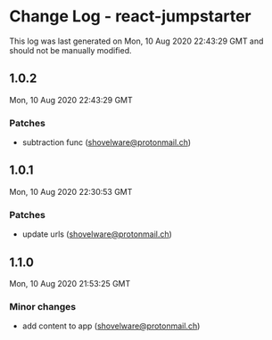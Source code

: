 # Change Log - react-jumpstarter

This log was last generated on Mon, 10 Aug 2020 22:43:29 GMT and should not be manually modified.

<!-- Start content -->

## 1.0.2

Mon, 10 Aug 2020 22:43:29 GMT

### Patches

- subtraction func (shovelware@protonmail.ch)

## 1.0.1

Mon, 10 Aug 2020 22:30:53 GMT

### Patches

- update urls (shovelware@protonmail.ch)

## 1.1.0

Mon, 10 Aug 2020 21:53:25 GMT

### Minor changes

- add content to app (shovelware@protonmail.ch)
